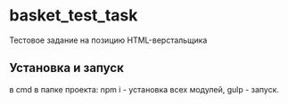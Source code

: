 # basket_test_task

Тестовое задание на позицию HTML-верстальщика

## Установка и запуск
в cmd в папке проекта: npm i - установка всех модулей, gulp - запуск.
